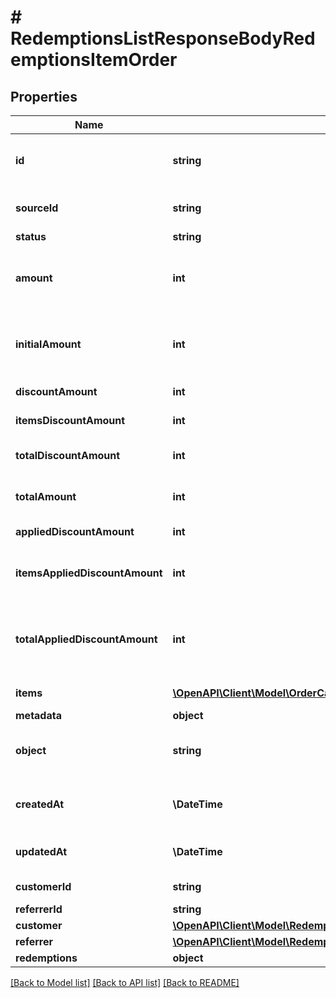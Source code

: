 # # RedemptionsListResponseBodyRedemptionsItemOrder

## Properties

Name | Type | Description | Notes
------------ | ------------- | ------------- | -------------
**id** | **string** | Unique ID assigned by Voucherify of an existing order that will be linked to the redemption of this request. | [optional]
**sourceId** | **string** | Unique source ID of an existing order that will be linked to the redemption of this request. | [optional]
**status** | **string** | The order status. | [optional]
**amount** | **int** | A positive integer in the smallest currency unit (e.g. 100 cents for $1.00) representing the total amount of the order. This is the sum of the order items&#39; amounts. | [optional]
**initialAmount** | **int** | A positive integer in the smallest currency unit (e.g. 100 cents for $1.00) representing the total amount of the order. This is the sum of the order items&#39; amounts. | [optional]
**discountAmount** | **int** | Sum of all order-level discounts applied to the order. | [optional]
**itemsDiscountAmount** | **int** | Sum of all product-specific discounts applied to the order. | [optional]
**totalDiscountAmount** | **int** | Sum of all order-level AND all product-specific discounts applied to the order. | [optional]
**totalAmount** | **int** | Order amount after undoing all the discounts through the rollback redemption. | [optional]
**appliedDiscountAmount** | **int** | This field shows the order-level discount applied. | [optional]
**itemsAppliedDiscountAmount** | **int** | Sum of all product-specific discounts applied in a particular request.   &#x60;sum(items, i &#x3D;&gt; i.applied_discount_amount)&#x60; | [optional]
**totalAppliedDiscountAmount** | **int** | Sum of all order-level AND all product-specific discounts applied in a particular request.   &#x60;total_applied_discount_amount&#x60; &#x3D; &#x60;applied_discount_amount&#x60; + &#x60;items_applied_discount_amount&#x60; | [optional]
**items** | [**\OpenAPI\Client\Model\OrderCalculatedItem[]**](OrderCalculatedItem.md) | Array of items applied to the order. | [optional]
**metadata** | **object** |  | [optional]
**object** | **string** | The type of the object represented by JSON. | [optional] [default to 'order']
**createdAt** | **\DateTime** | Timestamp representing the date and time when the order was created. The value is shown in the ISO 8601 format. | [optional]
**updatedAt** | **\DateTime** | Timestamp representing the date and time when the order was last updated in ISO 8601 format. | [optional]
**customerId** | **string** | Unique customer ID of the customer making the purchase. | [optional]
**referrerId** | **string** | Unique referrer ID. | [optional]
**customer** | [**\OpenAPI\Client\Model\RedemptionsListResponseBodyRedemptionsItemOrderCustomer**](RedemptionsListResponseBodyRedemptionsItemOrderCustomer.md) |  | [optional]
**referrer** | [**\OpenAPI\Client\Model\RedemptionsListResponseBodyRedemptionsItemOrderReferrer**](RedemptionsListResponseBodyRedemptionsItemOrderReferrer.md) |  | [optional]
**redemptions** | **object** |  | [optional]

[[Back to Model list]](../../README.md#models) [[Back to API list]](../../README.md#endpoints) [[Back to README]](../../README.md)
